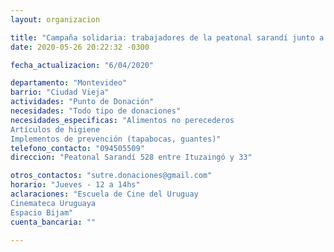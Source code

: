 ```yaml
---
layout: organizacion

title: "Campaña solidaria: trabajadores de la peatonal sarandí junto a vecines de Ciudad Vieja"
date: 2020-05-26 20:22:32 -0300

fecha_actualizacion: "6/04/2020"

departamento: "Montevideo"
barrio: "Ciudad Vieja"
actividades: "Punto de Donación"
necesidades: "Todo tipo de donaciones"
necesidades_especificas: "Alimentos no perecederos
Artículos de higiene
Implementos de prevención (tapabocas, guantes)"
telefono_contacto: "094505509"
direccion: "Peatonal Sarandí 528 entre Ituzaingó y 33"

otros_contactos: "sutre.donaciones@gmail.com"
horario: "Jueves - 12 a 14hs"
aclaraciones: "Escuela de Cine del Uruguay
Cinemateca Uruguaya
Espacio Bijam"
cuenta_bancaria: ""

---
```

